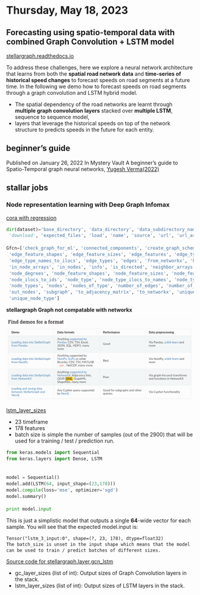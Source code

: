 # Thursday, May 18, 2023

## Forecasting using spatio-temporal data with combined Graph Convolution + LSTM model

[stellargraph.readthedocs.io](https://stellargraph.readthedocs.io/en/stable/demos/time-series/gcn-lstm-time-series.html)

To address these challenges, here we explore a neural network architecture that learns from both the **spatial road network data** and **time-series of historical speed changes** to forecast speeds on road segments at a future time. 
In the following we demo how to forecast speeds on road segments through a graph convolution and LSTM hybrid model. 
  - The spatial dependency of the road networks are learnt through **multiple graph convolution layers** stacked over **multiple LSTM**, sequence to sequence model, 
  - layers that leverage the historical speeds on top of the network structure to predicts speeds in the future for each entity.

## beginner’s guide

Published on January 26, 2022
In Mystery Vault
A beginner’s guide to Spatio-Temporal graph neural networks, [ Yugesh Verma(2022)](https://analyticsindiamag.com/a-beginners-guide-to-spatio-temporal-graph-neural-networks/)

## stallar jobs

### Node representation learning with Deep Graph Infomax

[cora with regression](https://stellargraph.readthedocs.io/en/stable/demos/embeddings/deep-graph-infomax-embeddings.html?highlight=REGRESSION)

```python
dir(dataset)='base_directory', 'data_directory', 'data_subdirectory_name', 'description', 'directory_name',
 'download', 'expected_files', 'load', 'name', 'source', 'url', 'url_archive_contains_directory', 'url_archive_format']

Gfcn=['check_graph_for_ml', 'connected_components', 'create_graph_schema', 'edge_arrays',
 'edge_feature_shapes', 'edge_feature_sizes', 'edge_features', 'edge_type_ilocs_to_names',
 'edge_type_names_to_ilocs', 'edge_types', 'edges', 'from_networkx', 'has_node',
 'in_node_arrays', 'in_nodes', 'info', 'is_directed', 'neighbor_arrays', 'neighbors',
 'node_degrees', 'node_feature_shapes', 'node_feature_sizes', 'node_features', 'node_ids_to_ilocs',
 'node_ilocs_to_ids', 'node_type', 'node_type_ilocs_to_names', 'node_type_names_to_ilocs',
 'node_types', 'nodes', 'nodes_of_type', 'number_of_edges', 'number_of_nodes', 'out_node_arrays',
 'out_nodes', 'subgraph', 'to_adjacency_matrix', 'to_networkx', 'unique_edge_type',
 'unique_node_type']
```

**stellargraph Graph not compatable with networkx**

![](../attachments/2023-05-18-11-25-03.png)

[lstm_layer_sizes](https://stackoverflow.com/questions/54903999/understanding-lstms-layers-data-dimensions)
  - 23 timeframe
  - 178 features
  - batch size is simple the number of samples (out of the 2900) that will be used for a training / test / prediction run.


```python
from keras.models import Sequential
from keras.layers import Dense, LSTM


model = Sequential()
model.add(LSTM(64, input_shape=(23,178)))
model.compile(loss='mse', optimizer='sgd')
model.summary()

print model.input
```

This is just a simplistic model that outputs a single **64**-wide vector for each sample. You will see that the expected model.input is:

```
Tensor("lstm_3_input:0", shape=(?, 23, 178), dtype=float32)
The batch_size is unset in the input shape which means that the model can be used to train / predict batches of different sizes.
```

[Source code for stellargraph.layer.gcn_lstm
]((https://stellargraph.readthedocs.io/en/latest/_modules/stellargraph/layer/gcn_lstm.html))
- gc_layer_sizes (list of int): Output sizes of Graph Convolution  layers in the stack.
- lstm_layer_sizes (list of int): Output sizes of LSTM layers in the stack.

